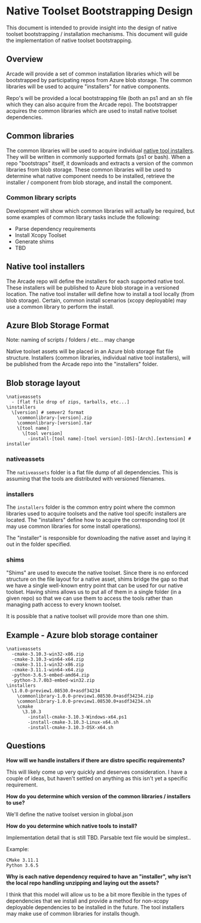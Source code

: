 # Native Toolset Bootstrapping Design

This document is intended to provide insight into the design of native toolset bootstrapping / installation mechanisms.  This document will guide the implementation of native toolset bootstrapping.

## Overview

Arcade will provide a set of common installation libraries which will be bootstrapped by participating repos from Azure blob storage.  The common libraries will be used to acquire "installers" for native components.

Repo's will be provided a local bootstrapping file (both an ps1 and an sh file which they can also acquire from the Arcade repo).  The bootstrapper acquires the common libraries which are used to install native toolset dependencies.

## Common libraries

The common libraries will be used to acquire individual [native tool installers](#native-tool-installers).  They will be written in commonly supported formats (ps1 or bash).  When a repo "bootstraps" itself, it downloads and extracts a version of the common libraries from blob storage.  These common libraries will be used to determine what native component needs to be installed, retrieve the installer / component from blob storage, and install the component.

### Common library scripts

Development will show which common libraries will actually be required, but some examples of common library tasks include the following:

- Parse dependency requirements
- Install Xcopy Toolset
- Generate shims
- TBD

## Native tool installers

The Arcade repo will define the installers for each supported native tool.  These installers will be published to Azure blob storage in a versioned location.  The native tool installer will define how to install a tool locally (from blob storage).  Certain, common install scenarios (xcopy deployable) may use a common library to perform the install.

## Azure Blob Storage Format

Note: naming of scripts / folders / etc... may change

Native toolset assets will be placed in an Azure blob storage flat file structure.  Installers (common libraries, individual native tool installers), will be published from the Arcade repo into the "installers" folder.

## Blob storage layout

```Text
\nativeassets
  - [flat file drop of zips, tarballs, etc...]
\installers
  \[version] # semver2 format
    \commonlibrary-[version].zip
    \commonlibrary-[version].tar
    \[tool name]
      \[tool version]
        -install-[tool name]-[tool version]-[OS]-[Arch].[extension] # installer
```

### nativeassets

The `nativeassets` folder is a flat file dump of all dependencies.  This is assuming that the tools are distributed with versioned filenames.

### installers

The `installers` folder is the common entry point where the common libraries used to acquire toolsets and the native tool specifc installers are located.  The "installers" define how to acquire the corresponding tool (it may use common libraries for some install operations).

The "installer" is responsible for downloading the native asset and laying it out in the folder specified.

### shims

"Shims" are used to execute the native toolset.  Since there is no enforced structure on the file layout for a native asset, shims bridge the gap so that we have a single well-known entry point that can be used for our native toolset.  Having shims allows us to put all of them in a single folder (in a given repo) so that we can use them to access the tools rather than managing path access to every known toolset.

It is possible that a native toolset will provide more than one shim.

## Example - Azure blob storage container

```Text
\nativeassets
  -cmake-3.10.3-win32-x86.zip
  -cmake-3.10.3-win64-x64.zip
  -cmake-3.11.1-win32-x86.zip
  -cmake-3.11.1-win64-x64.zip
  -python-3.6.5-embed-amd64.zip
  -python-3.7.0b3-embed-win32.zip
\installers
  \1.0.0-preview1.08530.0+asdf34234
    \commonlibrary-1.0.0-preview1.08530.0+asdf34234.zip
    \commonlibrary-1.0.0-preview1.08530.0+asdf34234.sh
    \cmake
      \3.10.3
        -install-cmake-3.10.3-Windows-x64.ps1
        -install-cmake-3.10.3-Linux-x64.sh
        -install-cmake-3.10.3-OSX-x64.sh
```

## Questions

**How will we handle installers if there are distro specific requirements?**

This will likely come up very quickly and deserves consideration.  I have a couple of ideas, but haven't settled on anything as this isn't yet a specific requirement.

**How do you determine which version of the common libraries / installers to use?**

We'll define the native toolset version in global.json

**How do you determine which native tools to install?**

Implementation detail that is still TBD.  Parsable text file would be simplest..

Example:

```Text
CMake 3.11.1
Python 3.6.5
```

**Why is each native dependency required to have an "installer", why isn't the local repo handling unzipping and laying out the assets?**

I think that this model will allow us to be a bit more flexible in the types of dependencies that we install and provide a method for non-xcopy deployable dependencies to be installed in the future.  The tool installers may make use of common libraries for installs though.
